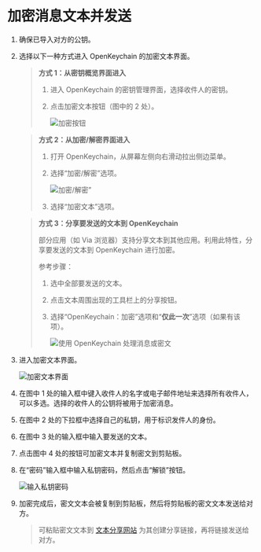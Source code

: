 # 加密消息文本并发送

1. 确保已导入对方的公钥。

2. 选择以下一种方式进入 OpenKeychain 的加密文本界面。

    > **方式 1：从密钥概览界面进入**
    >
    > 1. 进入 OpenKeychain 的密钥管理界面，选择收件人的密钥。
    > 2. 点击加密文本按钮（图中的 2 处）。
    >
    >    ![加密按钮](encrypt-message/encrypt-button-from-key-overview.png)

    > **方式 2：从加密/解密界面进入**
    >
    > 1. 打开 OpenKeychain，从屏幕左侧向右滑动拉出侧边菜单。
    > 2. 选择“加密/解密”选项。
    >
    >    ![加密/解密”](shared/encrypt-and-decrypt.png)
    >
    > 3. 选择“加密文本”选项。

    > **方式 3：分享要发送的文本到 OpenKeychain**
    >
    > 部分应用（如 Via 浏览器）支持分享文本到其他应用。利用此特性，分享要发送的文本到 OpenKeychain 进行加密。  
    >
    > 参考步骤： 
    >
    > 1. 选中全部要发送的文本。
    > 2. 点击文本周围出现的工具栏上的分享按钮。
    > 3. 选择“OpenKeychain：加密”选项和“**仅此一次**”选项（如果有该项）。
    >
    >    ![使用 OpenKeychain 处理消息或密文](shared/use-openkeychain-to-handle-message.png)

3. 进入加密文本界面。

    ![加密文本界面](encrypt-message/encrypt-text.png)

4. 在图中 1 处的输入框中键入收件人的名字或电子邮件地址来选择所有收件人，可以多选。选择的收件人的公钥将被用于加密消息。

5. 在图中 2 处的下拉框中选择自己的私钥，用于标识发件人的身份。

6. 在图中 3 处的输入框中输入要发送的文本。

7. 点击图中 4 处的按钮可加密文本并复制密文到剪贴板。

8. 在“密码”输入框中输入私钥密码，然后点击“解锁”按钮。

    ![输入私钥密码](shared/enter-private-key-passphrase.png)

9. 加密完成后，密文文本会被复制到剪贴板，然后将剪贴板的密文文本发送给对方。

    > 可粘贴密文文本到 [文本分享网站](../pastebin.md) 为其创建分享链接，再将链接发送给对方。